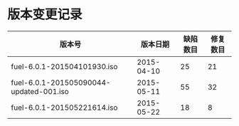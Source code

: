 # 版本变更记录

|版本号|版本日期|缺陷数目|修复数目|
|------|--------|--------|--------|
|fuel-6.0.1-201504101930.iso|2015-04-10|25|21|
|fuel-6.0.1-201505090044-updated-001.iso|2015-05-11|55|32|
|fuel-6.0.1-201505221614.iso|2015-05-22|18|8|

